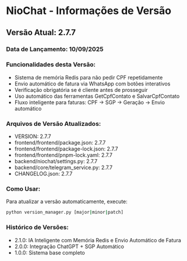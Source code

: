 # NioChat - Informações de Versão

## Versão Atual: 2.7.7

### Data de Lançamento: 10/09/2025

### Funcionalidades desta Versão:
- Sistema de memória Redis para não pedir CPF repetidamente
- Envio automático de fatura via WhatsApp com botões interativos
- Verificação obrigatória se é cliente antes de prosseguir
- Uso automático das ferramentas GetCpfContato e SalvarCpfContato
- Fluxo inteligente para faturas: CPF → SGP → Geração → Envio automático

### Arquivos de Versão Atualizados:
- VERSION: 2.7.7
- frontend/frontend/package.json: 2.7.7
- frontend/frontend/package-lock.json: 2.7.7
- frontend/frontend/pnpm-lock.yaml: 2.7.7
- backend/niochat/settings.py: 2.7.7
- backend/core/telegram_service.py: 2.7.7
- CHANGELOG.json: 2.7.7

### Como Usar:
Para atualizar a versão automaticamente, execute:
```bash
python version_manager.py [major|minor|patch]
```

### Histórico de Versões:
- 2.1.0: IA Inteligente com Memória Redis e Envio Automático de Fatura
- 2.0.0: Integração ChatGPT + SGP Automático
- 1.0.0: Sistema base completo
